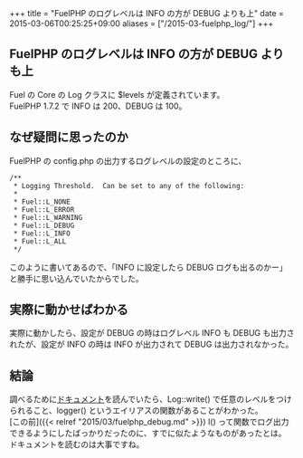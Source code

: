 +++
title = "FuelPHP のログレベルは INFO の方が DEBUG よりも上"
date = 2015-03-06T00:25:25+09:00
aliases = ["/2015-03-fuelphp_log/"]
+++

## FuelPHP のログレベルは INFO の方が DEBUG よりも上

Fuel の Core の Log クラスに $levels が定義されています。  
FuelPHP 1.7.2 で INFO は 200、DEBUG は 100。

## なぜ疑問に思ったのか

FuelPHP の config.php の出力するログレベルの設定のところに、

```
/**
 * Logging Threshold.  Can be set to any of the following:
 *
 * Fuel::L_NONE
 * Fuel::L_ERROR
 * Fuel::L_WARNING
 * Fuel::L_DEBUG
 * Fuel::L_INFO
 * Fuel::L_ALL
 */
```

このように書いてあるので、「INFO に設定したら DEBUG ログも出るのかー」と勝手に思い込んでいたからでした。

## 実際に動かせばわかる

実際に動かしたら、設定が DEBUG の時はログレベル INFO も DEBUG も出力されたが、設定が INFO の時は INFO が出力されて DEBUG は出力されなかった。

## 結論

調べるために[ドキュメント](http://fuelphp.com/docs/classes/log.html)を読んでいたら、Log::write() で任意のレベルをつけられること、logger() というエイリアスの関数があることがわかった。  
[この前]({{< relref "2015/03/fuelphp_debug.md" >}}) l() って関数でログ出力できるようにしたばっかりだったのに、すでに似たようなものがあったとは。  
ドキュメントを読むのは大事ですね。
